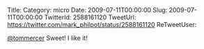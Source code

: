 Title: 
Category: micro
Date: 2009-07-11T00:00:00
Slug: 2009-07-11T00:00:00
TwitterId: 2588161120
TweetUrl: https://twitter.com/mark_philpot/status/2588161120
ReTweetUser: 

[@tommercer](https://twitter.com/tommercer) Sweet!  I like it!